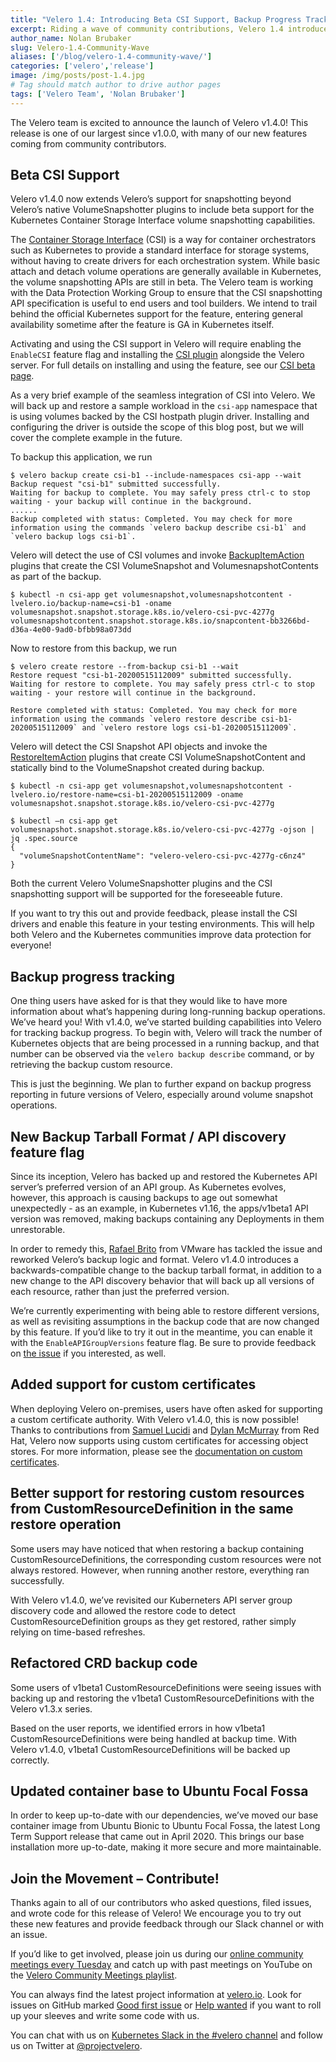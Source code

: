 ```yaml
---
title: "Velero 1.4: Introducing Beta CSI Support, Backup Progress Tracking, and Much More!"
excerpt: Riding a wave of community contributions, Velero 1.4 introduces beta CSI support, improvements to backup progress tracking, and more. A major focus for 1.4 was addressing issues raised by the community, and we are proud to be able to deliver improvements that matter to you.
author_name: Nolan Brubaker
slug: Velero-1.4-Community-Wave
aliases: ['/blog/velero-1.4-community-wave/']
categories: ['velero','release']
image: /img/posts/post-1.4.jpg
# Tag should match author to drive author pages
tags: ['Velero Team', 'Nolan Brubaker']
---
```

The Velero team is excited to announce the launch of Velero v1.4.0! This release is one of our largest since v1.0.0, with many of our new features coming from community contributors.

## Beta CSI Support

Velero v1.4.0 now extends Velero’s support for snapshotting beyond Velero’s native VolumeSnapshotter plugins to include beta support for the Kubernetes Container Storage Interface volume snapshotting capabilities.

The [Container Storage Interface](https://github.com/container-storage-interface/spec) (CSI) is a way for container orchestrators such as Kubernetes to provide a standard interface for storage systems, without having to create drivers for each orchestration system. While basic attach and detach volume operations are generally available in Kubernetes, the volume snapshotting APIs are still in beta. The Velero team is working with the Data Protection Working Group to ensure that the CSI snapshotting API specification is useful to end users and tool builders.  We intend to trail behind the official Kubernetes support for the feature, entering general availability sometime after the feature is GA in Kubernetes itself.

Activating and using the CSI support in Velero will require enabling the `EnableCSI` feature flag and installing the [CSI plugin](https://github.com/vmware-tanzu/velero-plugin-for-csi/) alongside the Velero server. For full details on installing and using the feature, see our [CSI beta page](https://velero.io/docs/csi/).

As a very brief example of the seamless integration of CSI into Velero. We will back up and restore a sample workload in the `csi-app` namespace that is using volumes backed by the CSI hostpath plugin driver. Installing and configuring the driver is outside the scope of this blog post, but we will cover the complete example in the future.

To backup this application, we run

```
$ velero backup create csi-b1 --include-namespaces csi-app --wait
Backup request "csi-b1" submitted successfully.
Waiting for backup to complete. You may safely press ctrl-c to stop waiting - your backup will continue in the background.
......
Backup completed with status: Completed. You may check for more information using the commands `velero backup describe csi-b1` and `velero backup logs csi-b1`.
```

Velero will detect the use of CSI volumes and invoke [BackupItemAction](https://github.com/vmware-tanzu/velero-plugin-for-csi#kinds-of-plugins-included) plugins that create the CSI VolumeSnapshot and VolumesnapshotContents as part of the backup.

```
$ kubectl -n csi-app get volumesnapshot,volumesnapshotcontent -lvelero.io/backup-name=csi-b1 -oname
volumesnapshot.snapshot.storage.k8s.io/velero-csi-pvc-4277g
volumesnapshotcontent.snapshot.storage.k8s.io/snapcontent-bb3266bd-d36a-4e00-9ad0-bfbb98a073dd
```

Now to restore from this backup, we run

```
$ velero create restore --from-backup csi-b1 --wait
Restore request "csi-b1-20200515112009" submitted successfully.
Waiting for restore to complete. You may safely press ctrl-c to stop waiting - your restore will continue in the background.

Restore completed with status: Completed. You may check for more information using the commands `velero restore describe csi-b1-20200515112009` and `velero restore logs csi-b1-20200515112009`.
```

Velero will detect the CSI Snapshot API objects and invoke the [RestoreItemAction](https://github.com/vmware-tanzu/velero-plugin-for-csi#kinds-of-plugins-included) plugins that create CSI VolumeSnapshotContent and statically bind to the VolumeSnapshot created during backup.

```
$ kubectl -n csi-app get volumesnapshot,volumesnapshotcontent -lvelero.io/restore-name=csi-b1-20200515112009 -oname
volumesnapshot.snapshot.storage.k8s.io/velero-csi-pvc-4277g

$ kubectl –n csi-app get volumesnapshot.snapshot.storage.k8s.io/velero-csi-pvc-4277g -ojson | jq .spec.source
{
  "volumeSnapshotContentName": "velero-velero-csi-pvc-4277g-c6nz4"
}
```

Both the current Velero VolumeSnapshotter plugins and the CSI snapshotting support will be supported for the foreseeable future.


If you want to try this out and provide feedback, please install the CSI drivers and enable this feature in your testing environments. This will help both Velero and the Kubernetes communities improve data protection for everyone!

## Backup progress tracking

One thing users have asked for is that they would like to have more information about what’s happening during long-running backup operations. We’ve heard you! With v1.4.0, we’ve started building capabilities into Velero for tracking backup progress. To begin with, Velero will track the number of Kubernetes objects that are being processed in a running backup, and that number can be observed via the `velero backup describe` command, or by retrieving the backup custom resource.

This is just the beginning. We plan to further expand on backup progress reporting in future versions of Velero, especially around volume snapshot operations.

## New Backup Tarball Format / API discovery feature flag
Since its inception, Velero has backed up and restored the Kubernetes API server’s preferred version of an API group. As Kubernetes evolves, however, this approach is causing backups to age out somewhat unexpectedly - as an example, in Kubernetes v1.16, the apps/v1beta1 API version was removed, making backups containing any Deployments in them unrestorable.

In order to remedy this, [Rafael Brito](https://github.com/brito-rafa) from VMware has tackled the issue and reworked Velero’s backup logic and format. Velero v1.4.0 introduces a backwards-compatible change to the backup tarball format, in addition to a new change to the API discovery behavior that will back up all versions of each resource, rather than just the preferred version.

We’re currently experimenting with being able to restore different versions, as well as revisiting assumptions in the backup code that are now changed by this feature. If you’d like to try it out in the meantime, you can enable it with the `EnableAPIGroupVersions` feature flag. Be sure to provide feedback on [the issue](https://github.com/vmware-tanzu/velero/issues/2551) if you interested, as well.

## Added support for custom certificates

When deploying Velero on-premises, users have often asked for supporting a custom certificate authority. With Velero v1.4.0, this is now possible! Thanks to contributions from [Samuel Lucidi](https://github.com/mansam) and [Dylan McMurray](https://github.com/dymurray) from Red Hat, Velero now supports using custom certificates for accessing object stores. For more information, please see the [documentation on custom certificates](https://velero.io/docs/v1.4/self-signed-certificates/).

## Better support for restoring custom resources from CustomResourceDefinition in the same restore operation

Some users may have noticed that when restoring a backup containing CustomResourceDefinitions, the corresponding custom resources were not always restored. However, when running another restore, everything ran successfully.

With Velero v1.4.0, we’ve revisited our Kuberneters API server group discovery code and allowed the restore code to detect CustomResourceDefinition groups as they get restored, rather simply relying on time-based refreshes.

## Refactored CRD backup code

Some users of v1beta1 CustomResourceDefinitions were seeing issues with backing up and restoring the v1beta1 CustomResourceDefinitions with the Velero v1.3.x series.

Based on the user reports, we identified errors in how v1beta1 CustomResourceDefinitions were being handled at backup time. With Velero v1.4.0, v1beta1 CustomResourceDefinitions will be backed up correctly.

## Updated container base to Ubuntu Focal Fossa

In order to keep up-to-date with our dependencies, we’ve moved our base container image from Ubuntu Bionic to Ubuntu Focal Fossa, the latest Long Term Support release that came out in April 2020. This brings our base installation more up-to-date, making it more secure and more maintainable.


## Join the Movement – Contribute!

Thanks again to all of our contributors who asked questions, filed issues, and wrote code for this release of Velero! We encourage you to try out these new features and provide feedback through our Slack channel or with an issue.

If you’d like to get involved, please join us during our [online community meetings every Tuesday](https://velero.io/community/) and catch up with past meetings on YouTube on the [Velero Community Meetings playlist](https://www.youtube.com/watch?v=nc48ocI-6go&list=PL7bmigfV0EqQRysvqvqOtRNk4L5S7uqwM).

You can always find the latest project information at [velero.io](https://velero.io). Look for issues on GitHub marked [Good first issue](https://github.com/vmware-tanzu/velero/issues?q=is:open+is:issue+label:%22Good+first+issue%22) or [Help wanted](https://github.com/vmware-tanzu/velero/issues?utf8=✓&q=is:open+is:issue+label:%22Help+wanted%22+) if you want to roll up your sleeves and write some code with us.

You can chat with us on [Kubernetes Slack in the #velero channel](https://kubernetes.slack.com/messages/C6VCGP4MT) and follow us on Twitter at [@projectvelero](https://twitter.com/projectvelero).
